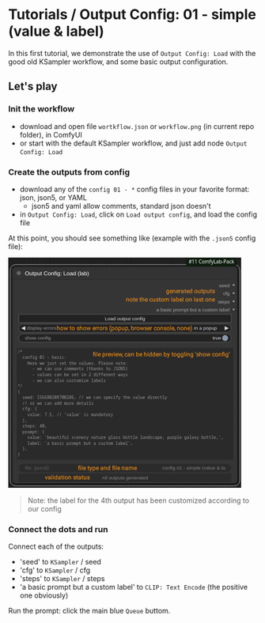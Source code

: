 # Tutorials / Output Config: 01 - simple (value & label)

In this first tutorial, we demonstrate the use of `Output Config: Load` with the good old KSampler workflow, and some basic output configuration.

## Let's play

### Init the workflow

- download and open file `wortkflow.json` or `workflow.png` (in current repo folder), in ComfyUI
- or start with the default KSampler workflow, and just add node `Output Config: Load`

### Create the outputs from config

- download any of the `config 01 - *` config files in your favorite format: json, json5, or YAML
  - json5 and yaml allow comments, standard json doesn't
- in `Output Config: Load`, click on `Load output config`, and load the config file

At this point, you should see something like (example with the `.json5` config file):

![result](./details/result.jpg)

> Note: the label for the 4th output has been customized according to our config

### Connect the dots and run

Connect each of the outputs:

- 'seed' to `KSampler` / seed
- 'cfg' to `KSampler` / cfg
- 'steps' to `KSampler` / steps
- 'a basic prompt but a custom label' to `CLIP: Text Encode` (the positive one obviously)

Run the prompt: click the main blue `Queue` buttom.
